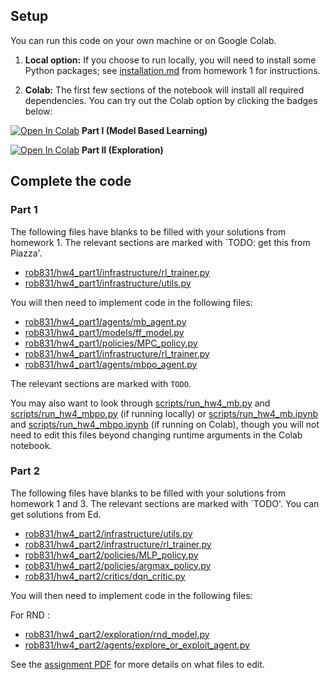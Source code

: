 ## Setup

You can run this code on your own machine or on Google Colab. 

1. **Local option:** If you choose to run locally, you will need to install some Python packages; see [installation.md](../hw1/installation.md) from homework 1 for instructions.

2. **Colab:** The first few sections of the notebook will install all required dependencies. You can try out the Colab option by clicking the badges below:

[![Open In Colab](https://colab.research.google.com/assets/colab-badge.svg)](https://colab.research.google.com/github/LeCAR-Lab/16831-F24-HW/blob/main/hw4/rob831/hw4_part1/scripts/run_hw4_mb.ipynb) **Part I (Model Based Learning)**

[![Open In Colab](https://colab.research.google.com/assets/colab-badge.svg)](https://colab.research.google.com/github/LeCAR-Lab/16831-F24-HW/blob/main/hw4/rob831/hw4_part2/scripts/run_hw4_expl.ipynb) **Part II (Exploration)**

## Complete the code

### Part 1
The following files have blanks to be filled with your solutions from homework 1. The relevant sections are marked with `TODO: get this from Piazza'.

- [rob831/hw4_part1/infrastructure/rl_trainer.py](rob831/hw4_part1/infrastructure/rl_trainer.py)
- [rob831/hw4_part1/infrastructure/utils.py](rob831/hw4_part1/infrastructure/utils.py)

You will then need to implement code in the following files:
- [rob831/hw4_part1/agents/mb_agent.py](rob831/hw4_part1/agents/mb_agent.py)
- [rob831/hw4_part1/models/ff_model.py](rob831/hw4_part1/models/ff_model.py)
- [rob831/hw4_part1/policies/MPC_policy.py](rob831/hw4_part1/policies/MPC_policy.py)
- [rob831/hw4_part1/infrastructure/rl_trainer.py](rob831/hw4_part1/infrastructure/rl_trainer.py)
- [rob831/hw4_part1/agents/mbpo_agent.py](rob831/hw4_part1/infrastructure/rl_trainer.py)

The relevant sections are marked with `TODO`.

You may also want to look through [scripts/run_hw4_mb.py](rob831/hw4_part1/scripts/run_hw4_mb.py) and [scripts/run_hw4_mbpo.py](rob831/hw4_part1/scripts/run_hw4_mbpo.py) (if running locally) or [scripts/run_hw4_mb.ipynb](rob831/hw4_part1/scripts/run_hw4_mb.ipynb) and [scripts/run_hw4_mbpo.ipynb](rob831/hw4_part1/scripts/run_hw4_mbpo.ipynb) (if running on Colab), though you will not need to edit this files beyond changing runtime arguments in the Colab notebook.

### Part 2
The following files have blanks to be filled with your solutions from homework 1 and 3. The relevant sections are marked with `TODO'. You can get solutions from Ed. 

- [rob831/hw4_part2/infrastructure/utils.py](rob831/hw4_part2/infrastructure/utils.py)
- [rob831/hw4_part2/infrastructure/rl_trainer.py](rob831/hw4_part2/infrastructure/rl_trainer.py)
- [rob831/hw4_part2/policies/MLP_policy.py](rob831/hw4_part2/policies/MLP_policy.py)
- [rob831/hw4_part2/policies/argmax_policy.py](rob831/hw4_part2/policies/argmax_policy.py)
- [rob831/hw4_part2/critics/dqn_critic.py](rob831/hw4_part2/critics/dqn_critic.py)

You will then need to implement code in the following files:

For RND :
- [rob831/hw4_part2/exploration/rnd_model.py](rob831/hw4_part2/exploration/rnd_model.py)
- [rob831/hw4_part2/agents/explore_or_exploit_agent.py](rob831/hw4_part2/agents/explore_or_exploit_agent.py)

See the [assignment PDF](hw4.pdf) for more details on what files to edit.


